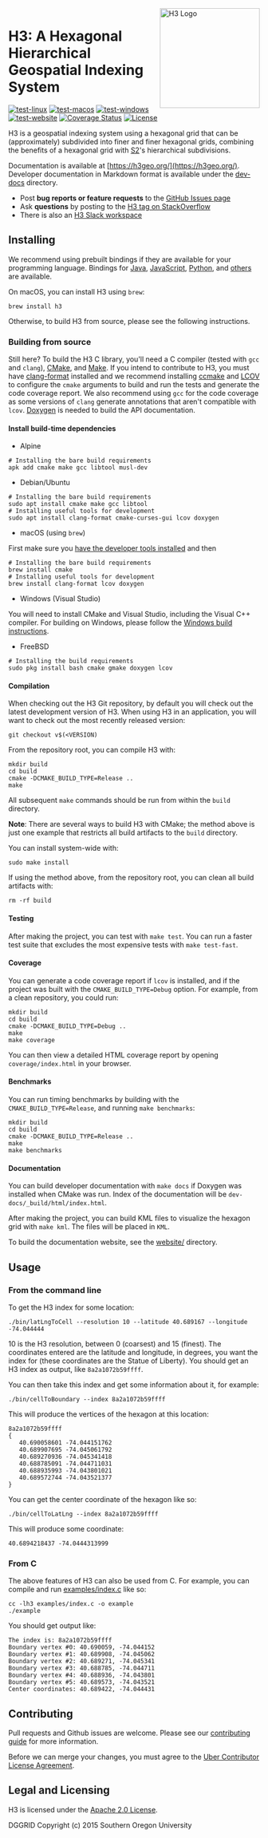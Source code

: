 <img align="right" src="https://uber.github.io/img/h3Logo-color.svg" alt="H3 Logo" width="200">

# H3: A Hexagonal Hierarchical Geospatial Indexing System

[![test-linux](https://github.com/uber/h3/workflows/test-linux/badge.svg)](https://github.com/uber/h3/actions)
[![test-macos](https://github.com/uber/h3/workflows/test-macos/badge.svg)](https://github.com/uber/h3/actions)
[![test-windows](https://github.com/uber/h3/workflows/test-windows/badge.svg)](https://github.com/uber/h3/actions)
[![test-website](https://github.com/uber/h3/workflows/test-website/badge.svg)](https://github.com/uber/h3/actions)
[![Coverage Status](https://coveralls.io/repos/github/uber/h3/badge.svg?branch=master)](https://coveralls.io/github/uber/h3?branch=master)
[![License](https://img.shields.io/badge/License-Apache%202.0-blue.svg)](LICENSE)

H3 is a geospatial indexing system using a hexagonal grid that can be (approximately) subdivided into finer and finer hexagonal grids, combining the benefits of a hexagonal grid with [S2](https://code.google.com/archive/p/s2-geometry-library/)'s hierarchical subdivisions.

Documentation is available at [https://h3geo.org/](https://h3geo.org/). Developer documentation in Markdown format is available under the [dev-docs](./dev-docs/) directory.

- Post **bug reports or feature requests** to the [GitHub Issues page](https://github.com/uber/h3/issues)
- Ask **questions** by posting to the [H3 tag on StackOverflow](https://stackoverflow.com/questions/tagged/h3)
- There is also an [H3 Slack workspace](https://join.slack.com/t/h3-core/shared_invite/zt-g6u5r1hf-W_~uVJmfeiWtMQuBGc1NNg)

## Installing

We recommend using prebuilt bindings if they are available for your programming language. Bindings for [Java](https://github.com/uber/h3-java), [JavaScript](https://github.com/uber/h3-js), [Python](https://github.com/uber/h3-py), and [others](https://h3geo.org/docs/community/bindings) are available.

On macOS, you can install H3 using `brew`:

```
brew install h3
```

Otherwise, to build H3 from source, please see the following instructions.

### Building from source

Still here? To build the H3 C library, you'll need a C compiler (tested with `gcc` and `clang`), [CMake](https://cmake.org/), and [Make](https://www.gnu.org/software/make/). If you intend to contribute to H3, you must have [clang-format](https://clang.llvm.org/docs/ClangFormat.html) installed and we recommend installing [ccmake](https://cmake.org/cmake/help/v3.0/manual/ccmake.1.html) and [LCOV](http://ltp.sourceforge.net/coverage/lcov.php) to configure the `cmake` arguments to build and run the tests and generate the code coverage report. We also recommend using `gcc` for the code coverage as some versions of `clang` generate annotations that aren't compatible with `lcov`. [Doxygen](https://www.doxygen.nl/index.html) is needed to build the API documentation.

#### Install build-time dependencies

- Alpine

```
# Installing the bare build requirements
apk add cmake make gcc libtool musl-dev
```

- Debian/Ubuntu

```
# Installing the bare build requirements
sudo apt install cmake make gcc libtool
# Installing useful tools for development
sudo apt install clang-format cmake-curses-gui lcov doxygen
```

- macOS (using `brew`)

First make sure you [have the developer tools installed](http://osxdaily.com/2014/02/12/install-command-line-tools-mac-os-x/) and then

```
# Installing the bare build requirements
brew install cmake
# Installing useful tools for development
brew install clang-format lcov doxygen
```

- Windows (Visual Studio)

You will need to install CMake and Visual Studio, including the Visual C++ compiler. For building on Windows, please follow the [Windows build instructions](dev-docs/build_windows.md).

- FreeBSD

```
# Installing the build requirements
sudo pkg install bash cmake gmake doxygen lcov
```

#### Compilation

When checking out the H3 Git repository, by default you will check out the latest
development version of H3. When using H3 in an application, you will want to check
out the most recently released version:

```
git checkout v$(<VERSION)
```

From the repository root, you can compile H3 with:

```
mkdir build
cd build
cmake -DCMAKE_BUILD_TYPE=Release ..
make
```

All subsequent `make` commands should be run from within the `build` directory.

**Note**: There are several ways to build H3 with CMake; the method above is just one example that restricts all build artifacts to the `build` directory.

You can install system-wide with:

```
sudo make install
```

If using the method above, from the repository root, you can clean all build artifacts with:

```
rm -rf build
```

#### Testing

After making the project, you can test with `make test`.
You can run a faster test suite that excludes the most expensive tests with `make test-fast`.

#### Coverage

You can generate a code coverage report if `lcov` is installed, and if the project was built with the `CMAKE_BUILD_TYPE=Debug` option.
For example, from a clean repository, you could run:

```
mkdir build
cd build
cmake -DCMAKE_BUILD_TYPE=Debug ..
make
make coverage
```

You can then view a detailed HTML coverage report by opening `coverage/index.html` in your browser.

#### Benchmarks

You can run timing benchmarks by building with the `CMAKE_BUILD_TYPE=Release`, and running `make benchmarks`:

```
mkdir build
cd build
cmake -DCMAKE_BUILD_TYPE=Release ..
make
make benchmarks
```

#### Documentation

You can build developer documentation with `make docs` if Doxygen was installed when CMake was run. Index of the documentation will be `dev-docs/_build/html/index.html`.

After making the project, you can build KML files to visualize the hexagon grid with `make kml`. The files will be placed in `KML`.

To build the documentation website, see the [website/](./website/) directory.

## Usage

### From the command line

To get the H3 index for some location:

```
./bin/latLngToCell --resolution 10 --latitude 40.689167 --longitude -74.044444
```

10 is the H3 resolution, between 0 (coarsest) and 15 (finest). The coordinates entered are the latitude and longitude, in degrees, you want the index for (these coordinates are the Statue of Liberty). You should get an H3 index as output, like `8a2a1072b59ffff`.

You can then take this index and get some information about it, for example:

```
./bin/cellToBoundary --index 8a2a1072b59ffff
```

This will produce the vertices of the hexagon at this location:

```
8a2a1072b59ffff
{
   40.690058601 -74.044151762
   40.689907695 -74.045061792
   40.689270936 -74.045341418
   40.688785091 -74.044711031
   40.688935993 -74.043801021
   40.689572744 -74.043521377
}
```

You can get the center coordinate of the hexagon like so:

```
./bin/cellToLatLng --index 8a2a1072b59ffff
```

This will produce some coordinate:

```
40.6894218437 -74.0444313999
```

### From C

The above features of H3 can also be used from C. For example, you can compile and run [examples/index.c](./examples/index.c) like so:

```
cc -lh3 examples/index.c -o example
./example
```

You should get output like:

```
The index is: 8a2a1072b59ffff
Boundary vertex #0: 40.690059, -74.044152
Boundary vertex #1: 40.689908, -74.045062
Boundary vertex #2: 40.689271, -74.045341
Boundary vertex #3: 40.688785, -74.044711
Boundary vertex #4: 40.688936, -74.043801
Boundary vertex #5: 40.689573, -74.043521
Center coordinates: 40.689422, -74.044431
```

## Contributing

Pull requests and Github issues are welcome. Please see our [contributing guide](./CONTRIBUTING.md) for more information.

Before we can merge your changes, you must agree to the [Uber Contributor License Agreement](https://cla-assistant.io/uber/h3).

## Legal and Licensing

H3 is licensed under the [Apache 2.0 License](./LICENSE).

DGGRID
Copyright (c) 2015 Southern Oregon University
